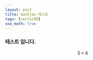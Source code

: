 ```yaml
---
layout: post
title: mathjax 테스트
tags: [vectorDB]
use_math: true
---
```

### 테스트 입니다. 


$$ 5\times 4$$
